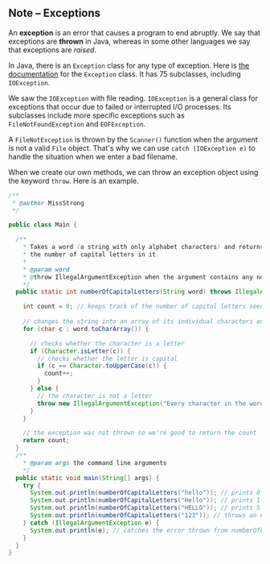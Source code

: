 ## Note – Exceptions

An **exception** is an error that causes a program to end abruptly. We say that exceptions are **thrown** in Java, whereas in some other languages we say that exceptions are *raised*.

In Java, there is an `Exception` class for any type of exception. Here is [the documentation](https://docs.oracle.com/javase/8/docs/api/index.html?java/lang/Exception.html) for the `Exception` class. It has 75 subclasses, including `IOException`.

We saw the `IOException` with file reading. `IOException` is a general class for exceptions that occur due to failed or interrupted I/O processes. Its subclasses include more specific exceptions such as `FileNotFoundException` and `EOFException`.

A `FileNotException` is thrown by the `Scanner()` function when the argument is not a valid `File` object. That's why we can use `catch (IOException e)` to handle the situation when we enter a bad filename.

When we create our own methods, we can throw an exception object using the keyword `throw`. Here is an example.

```java
/**
 * @author MissStrong
 */

public class Main {

  /**
    * Takes a word (a string with only alphabet characters) and returns
    * the number of capital letters in it.
    *
    * @param word
    * @throw IllegalArgumentException when the argument contains any non-alphabet characters
    */
  public static int numberOfCapitalLetters(String word) throws IllegalArgumentException {

    int count = 0; // keeps track of the number of capital letters seen so far
    
    // changes the string into an array of its individual characters and loops through them
    for (char c : word.toCharArray()) {

      // checks whether the character is a letter
      if (Character.isLetter(c)) {
        // checks whether the letter is capital
        if (c == Character.toUpperCase(c)) {
          count++;
        }
      } else {
        // the character is not a letter
        throw new IllegalArgumentException("Every character in the word must be an alphabet charcacter.");
      }
    }

    // the exception was not thrown so we're good to return the count
    return count;
  }
  /**
    * @param args the command line arguments
    */
  public static void main(String[] args) {
    try {
      System.out.println(numberOfCapitalLetters("hello")); // prints 0
      System.out.println(numberOfCapitalLetters("Hello")); // prints 1
      System.out.println(numberOfCapitalLetters("HELLO")); // prints 5
      System.out.println(numberOfCapitalLetters("123")); // throws an error
    } catch (IllegalArgumentException e) {
      System.out.println(e); // catches the error thrown from numberOfCapitalLetters("123")
    }
  } 
} 
```
